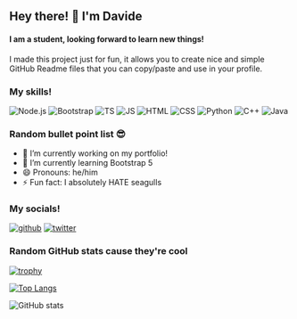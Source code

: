 ## Hey there! 👋 I'm Davide
#### I am a student, looking forward to learn new things!
I made this project just for fun, it allows you to create nice and simple GitHub Readme files that you can copy/paste and use in your profile.

### My skills! 
![Node.js](https://img.shields.io/badge/Node.js-43853D?style=for-the-badge&logo=node.js&logoColor=white) ![Bootstrap](https://img.shields.io/badge/Bootstrap-563D7C?style=for-the-badge&logo=bootstrap&logoColor=white) ![TS](https://img.shields.io/badge/TypeScript-007ACC?style=for-the-badge&logo=typescript&logoColor=white) ![JS](https://img.shields.io/badge/JavaScript-F7DF1E?style=for-the-badge&logo=JavaScript&logoColor=white) ![HTML](https://img.shields.io/badge/HTML-239120?style=for-the-badge&logo=html5&logoColor=white) ![CSS](https://img.shields.io/badge/CSS-239120?&style=for-the-badge&logo=css3&logoColor=white) ![Python](https://img.shields.io/badge/Python-3776AB?style=for-the-badge&logo=python&logoColor=white) ![C++](https://img.shields.io/badge/C%2B%2B-00599C?style=for-the-badge&logo=c%2B%2B&logoColor=white) ![Java](https://img.shields.io/badge/Java-ED8B00?style=for-the-badge&logo=openjdk&logoColor=white)

### Random bullet point list 😎
- 🔭 I’m currently working on my portfolio! 
- 🌱 I’m currently learning Bootstrap 5 
- 😄 Pronouns: he/him 
- ⚡ Fun fact: I absolutely HATE seagulls 

### My socials!
[<img src='https://img.shields.io/badge/GitHub-100000?style=for-the-badge&logo=github&logoColor=white' alt='github'>](https://github.com/crazy-catzzz)  [<img src='https://img.shields.io/badge/Twitter-1DA1F2?style=for-the-badge&logo=twitter&logoColor=white' alt='twitter'>](https://twitter.com/catzzzcrazy)  

### Random GitHub stats cause they're cool
[![trophy](https://github-profile-trophy.vercel.app/?username=crazy-catzzz&show_icons=true&theme=monokai)](https://github.com/ryo-ma/github-profile-trophy)

[![Top Langs](https://github-readme-stats.vercel.app/api/top-langs/?username=crazy-catzzz&show_icons=true&theme=monokai)](https://github.com/anuraghazra/github-readme-stats)

![GitHub stats](https://github-readme-stats.vercel.app/api?username=crazy-catzzz&show_icons=true&count_private=true&theme=monokai)  
